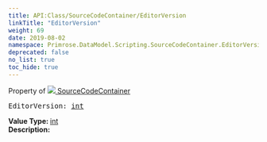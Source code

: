 ```yaml
---
title: API:Class/SourceCodeContainer/EditorVersion
linkTitle: "EditorVersion"
weight: 69
date: 2019-08-02
namespace: Primrose.DataModel.Scripting.SourceCodeContainer.EditorVersion
deprecated: false
no_list: true
toc_hide: true
---
```

Property of <a href="/docs/api-reference/Class/SourceCodeContainer"><img src="/icons/silk/default.png"/>&nbsp;SourceCodeContainer</a>
<pre class="method-declaration">
EditorVersion: <a class="type" href="/docs/api-reference/System/Primitives#int32">int</a></pre>
<b>Value Type: </b>
<a class="type" href="/docs/api-reference/System/Primitives#int32">int</a>
<br/>
<b>Description: </b>